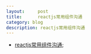 ```yaml
---
layout:     post
title:     	reactjs常用组件沟通
category: blog
description: reactjs常用组件沟通
---
```

* [reactjs常用组件沟通](http://www.alloyteam.com/2016/01/some-methods-of-reactjs-communication-between-components);

